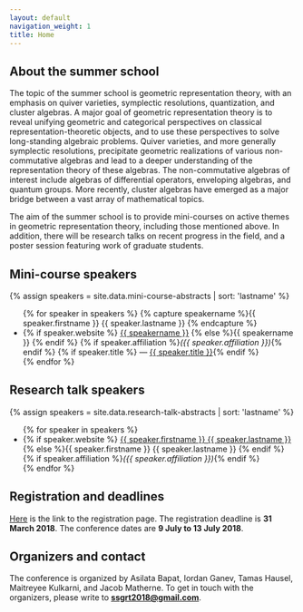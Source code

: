 ```yaml
---
layout: default
navigation_weight: 1
title: Home
---
```


## About the summer school

The topic of the summer school is geometric representation theory, with an emphasis on quiver varieties, symplectic resolutions, quantization, and cluster algebras. 
A major goal of geometric representation theory is to reveal unifying geometric and categorical perspectives on classical representation-theoretic objects, and to use these perspectives to solve long-standing algebraic problems. Quiver varieties, and more generally symplectic resolutions, precipitate geometric realizations of various non-commutative algebras and lead to a deeper understanding of the representation theory of these algebras. The non-commutative algebras of interest include algebras of differential operators, enveloping algebras, and quantum groups. More recently, cluster algebras have emerged as a major bridge between a vast array of mathematical topics. 

The aim of the summer school is to provide mini-courses on active themes in geometric representation theory, including those mentioned above. In addition, there will be research talks on recent progress in the field, and a poster session featuring work of graduate students.


## Mini-course speakers

{% assign speakers = site.data.mini-course-abstracts | sort: 'lastname' %}

<ul>
{% for speaker in speakers %}
{% capture speakername %}{{ speaker.firstname }} {{ speaker.lastname }} {% endcapture %}
<li>{% if speaker.website %}
<a href="{{ speaker.website }}">{{ speakername }}</a>
{% else %}{{ speakername }}
{% endif %}
{% if speaker.affiliation %}<em>({{ speaker.affiliation }})</em>{% endif %}
{% if speaker.title %} — <a href="schedule.html#{{ speakername | slugify }}">{{ speaker.title }}</a>{% endif %}
</li>
{% endfor %}
</ul>

## Research talk speakers

{% assign speakers = site.data.research-talk-abstracts | sort: 'lastname' %}

<ul>
{% for speaker in speakers %}
<li>{% if speaker.website %}
<a href="{{ speaker.website }}">{{ speaker.firstname }} {{ speaker.lastname }}</a>
{% else %}{{ speaker.firstname }} {{ speaker.lastname  }}
{% endif %}
{% if speaker.affiliation %}<em>({{ speaker.affiliation }})</em>{% endif %}
</li>
{% endfor %}
</ul>

## Registration and deadlines

[Here](registration) is the link to the registration page.
The registration deadline is **31 March 2018**.
The conference dates are **9 July to 13 July 2018**.


## Organizers and contact

The conference is organized by Asilata Bapat, Iordan Ganev, Tamas Hausel, Maitreyee Kulkarni, and Jacob Matherne.
To get in touch with the organizers, please write to **ssgrt2018@gmail.com**.

